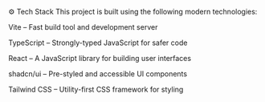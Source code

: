 ⚙️ Tech Stack
This project is built using the following modern technologies:

Vite – Fast build tool and development server

TypeScript – Strongly-typed JavaScript for safer code

React – A JavaScript library for building user interfaces

shadcn/ui – Pre-styled and accessible UI components

Tailwind CSS – Utility-first CSS framework for styling

